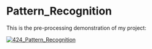 # Pattern_Recognition
This is the pre-processing demonstration of my project:

[![424_Pattern_Recognition](https://img.youtube.com/vi/nKO8xTdi45Y/0.jpg)](https://youtu.be/6ncQwhzhUV8)
